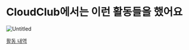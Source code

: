 # CloudClub에서는 이런 활동들을 했어요

![Untitled](cloudclub-homepage/Untitled.png)

[활동 내역](https://www.notion.so/84ff4e50cc2b460e8e78e4bfa9fafc44)